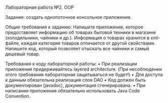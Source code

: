 Лабораторная работа №2. OOP

Задание: создать однопоточное консольное приложение.

Общие требования к заданию:
Напишите приложение, которое предоставляет информацию 
об товарах бытовой техники в магазине (холодильники, 
чайники и др.). Информация о товарах хранится в xml-файле, 
каждая категория товаров отличается от другой свойствами. 
Напишите код, который позволяет отыскать все чайники и 
самый дешевый товар.

Требования к коду лабораторной работы:
• При реализации приложения придерживайтесь layered architecture. (При несоблюдении этого требования лабораторная защитываться не будет!)
• Для доступа к данным обязательна реализация слоя DAO
• Код должен быть документирован (javadoc), документация сгенерирована.
• При написании приложения обязательно использовать Java Code Convention.
